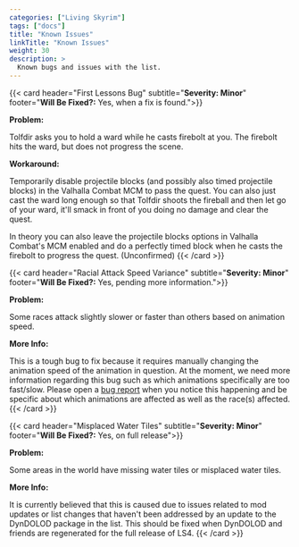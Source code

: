 ```yaml
---
categories: ["Living Skyrim"]
tags: ["docs"] 
title: "Known Issues"
linkTitle: "Known Issues"
weight: 30
description: >
  Known bugs and issues with the list.
---
```


{{< card header="First Lessons Bug" subtitle="**Severity: Minor**" footer="**Will Be Fixed?:** Yes, when a fix is found.">}}

**Problem:** 

Tolfdir asks you to hold a ward while he casts firebolt at you. The firebolt hits the ward, but does not progress the scene.


**Workaround:** 

Temporarily disable projectile blocks (and possibly also timed projectile blocks) in the Valhalla Combat MCM to pass the quest. You can also just cast the ward long enough so that Tolfdir shoots the fireball and then let go of your ward, it'll smack in front of you doing no damage and clear the quest.

In theory you can also leave the projectile blocks options in Valhalla Combat's MCM enabled and do a perfectly timed block when he casts the firebolt to progress the quest. (Unconfirmed)
{{< /card >}}


{{< card header="Racial Attack Speed Variance" subtitle="**Severity: Minor**" footer="**Will Be Fixed?:** Yes, pending more information.">}}

**Problem:** 

Some races attack slightly slower or faster than others based on animation speed.

**More Info:**

This is a tough bug to fix because it requires manually changing the animation speed of the animation in question. At the moment, we need more information regarding this bug such as which animations specifically are too fast/slow. Please open a [bug report](https://www.fgsmodlists.com/docs/living-skyrim/bugreport/) when you notice this happening and be specific about which animations are affected as well as the race(s) affected.
{{< /card >}}

{{< card header="Misplaced Water Tiles" subtitle="**Severity: Minor**" footer="**Will Be Fixed?:** Yes, on full release">}}

**Problem:** 

Some areas in the world have missing water tiles or misplaced water tiles.

**More Info:**

It is currently believed that this is caused due to issues related to mod updates or list changes that haven't been addressed by an update to the DynDOLOD package in the list. This should be fixed when DynDOLOD and friends are regenerated for the full release of LS4.
{{< /card >}}